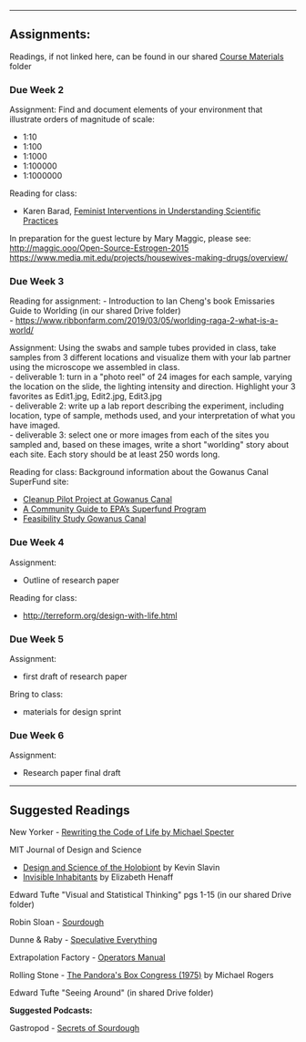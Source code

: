 ___
## Assignments:

Readings, if not linked here, can be found in our shared [Course Materials](https://drive.google.com/open?id=1JkXLfCmQZmaJEt2BnKQ9SHhmQrCpUTgi) folder 

### Due Week 2

Assignment:
Find and document elements of your environment that illustrate orders of magnitude of scale:
- 1:10
- 1:100
- 1:1000
- 1:100000
- 1:1000000

Reading for class: 
- Karen Barad, [Feminist Interventions in Understanding Scientific Practices](https://drive.google.com/open?id=1JTzqc1XdRvcgQk2VNmA5L7DV0HM7qn_d)
 
In preparation for the guest lecture by Mary Maggic, please see: 
http://maggic.ooo/Open-Source-Estrogen-2015
https://www.media.mit.edu/projects/housewives-making-drugs/overview/

### Due Week 3

Reading for assignment: 
    - Introduction to Ian Cheng's book Emissaries Guide to Worlding (in our shared Drive folder)  
    - https://www.ribbonfarm.com/2019/03/05/worlding-raga-2-what-is-a-world/


Assignment:
Using the swabs and sample tubes provided in class, take samples from 3 different locations and visualize them with your lab partner using the microscope we assembled in class.   
    - deliverable 1: turn in a "photo reel" of 24 images for each sample, varying the location on the slide, the lighting intensity and direction. Highlight your 3 favorites as Edit1.jpg, Edit2.jpg, Edit3.jpg  
    -  deliverable 2: write up a lab report describing the experiment, including location, type of sample, methods used, and your interpretation of what you have imaged.  
    -  deliverable 3: select one or more images from each of the sites you sampled and, based on these images, write a short "worlding" story about each site. Each story should be at least 250 words long. 
    


Reading for class:
Background information about the Gowanus Canal SuperFund site:  
- [Cleanup Pilot Project at Gowanus Canal](https://www.epa.gov/newsreleases/pilot-project-advances-epas-cleanup-gowanus-canal-superfund-site-brooklyn-ny)  
- [A Community Guide to EPA’s Superfund Program](https://semspub.epa.gov/work/HQ/175197.pdf)  
- [Feasibility Study Gowanus Canal](https://semspub.epa.gov/work/02/122525.pdf) 

### Due Week 4

Assignment: 
- Outline of research paper

Reading for class:
- http://terreform.org/design-with-life.html

### Due Week 5

Assignment: 
- first draft of research paper

Bring to class:
- materials for design sprint

### Due Week 6

Assignment: 
- Research paper final draft



___

## Suggested Readings


New Yorker - [Rewriting the Code of Life by Michael Specter](https://www.newyorker.com/magazine/2017/01/02/rewriting-the-code-of-life)

MIT Journal of Design and Science

* [Design and Science of the Holobiont](https://jods.mitpress.mit.edu/pub/design-science-holobiont) by Kevin Slavin
* [Invisible Inhabitants](https://jods.mitpress.mit.edu/pub/invisible-inhabitants) by Elizabeth Henaff 


Edward Tufte "Visual and Statistical Thinking" pgs 1-15 \(in our shared Drive folder\)

Robin Sloan - [Sourdough](https://www.robinsloan.com/books/sourdough/)

Dunne & Raby - [Speculative Everything](https://shibboleth.nyu.edu/idp/profile/SAML2/Redirect/SSO?SAMLRequest=fZJRb4IwEMe%2FCum7FHBD1ogJ04eZuEmE7WEvS4FDmtSW9Yqb336IGt2Lj03%2F97u7XztFvpMtSzrbqA18d4DW%2Bd1JhWy4iElnFNMcBTLFd4DMlixLXlcscD3WGm11qSVxEkQwVmg11wq7HZgMzF6U8L5ZxaSxtkVGqdRboVwpCsPNwVWHzoWqo1kjikJLsI2LqOkRHtB0neXEWfTTCMWP3CsFr%2FkLQlQt7WephYRz%2FQYqYaC0NMvWxFkuYvI1nhRhHVaPIS%2F88YMf1lBOAOowKv1JUMNTH8OUI4o9xMQ%2FnrCDpULLlY1J4PnRyPNHQZD7EfMiNg4%2FiZOeBTwLVQm1vW%2BrOIWQveR5Ojpt%2BAEGh%2B36AJlNj87Z0NjcvMJ9LL%2BoJ7P7oq%2FiRthO6U2vU%2BOWvfXw5SLVUpQHJ5FS%2F8wNcDv4oLNTyf%2B%2FMvsD&RelayState=ss%3Amem%3A1d67aeceba6c51cc5033f36ca9e24d1916e5d2aa8398baf7f2d0a19881995398)

Extrapolation Factory - [Operators Manual](https://getit.library.nyu.edu/resolve?&amp;ctx_ver=Z39.88-2004&amp;ctx_enc=info:ofi/enc:UTF-8&amp;ctx_tim=2018-01-22T13%3A10%3A19IST&amp;url_ver=Z39.88-2004&amp;url_ctx_fmt=infofi/fmt:kev:mtx:ctx&amp;rfr_id=info:sid/primo.exlibrisgroup.com:primo-nyu_aleph004432801&amp;rft_val_fmt=info:ofi/fmt:kev:mtx:book&amp;rft.genre=book&amp;rft.jtitle=&amp;rft.btitle=Extrapolation)

Rolling Stone - [The Pandora's Box Congress \(1975\)](https://drive.google.com/file/d/0B6poxaXYKwZrQ2FZd3k3ZDhyWlE/view?usp=sharing) by Michael Rogers

Edward Tufte "Seeing Around" \(in shared Drive folder\)


**Suggested Podcasts:**

Gastropod - [Secrets of Sourdough](https://gastropod.com/secrets-of-sourdough/)

